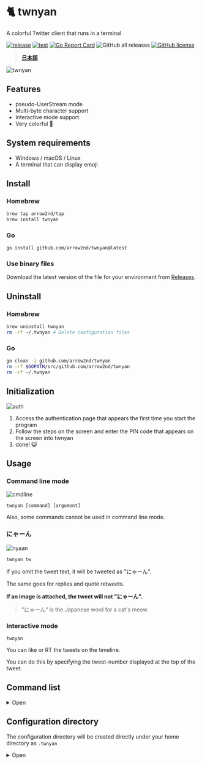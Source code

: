 # 🐈 twnyan

A colorful Twitter client that runs in a terminal

[![release](https://github.com/arrow2nd/twnyan/actions/workflows/release.yml/badge.svg)](https://github.com/arrow2nd/twnyan/actions/workflows/release.yml)
[![test](https://github.com/arrow2nd/twnyan/actions/workflows/test.yml/badge.svg)](https://github.com/arrow2nd/twnyan/actions/workflows/test.yml)
[![Go Report Card](https://goreportcard.com/badge/github.com/arrow2nd/twnyan)](https://goreportcard.com/report/github.com/arrow2nd/twnyan)
![GitHub all releases](https://img.shields.io/github/downloads/arrow2nd/twnyan/total)
[![GitHub license](https://img.shields.io/github/license/arrow2nd/twnyan)](https://github.com/arrow2nd/twnyan/blob/main/LICENSE.txt)

> **[日本語](README.md)**

![twnyan](https://user-images.githubusercontent.com/44780846/106699506-612c0f80-6626-11eb-803e-332512822789.gif)

## Features

- pseudo-UserStream mode
- Multi-byte character support
- Interactive mode support
- Very colorful 🎨

## System requirements

- Windows / macOS / Linux
- A terminal that can display emoji

## Install

### Homebrew

```sh
brew tap arrow2nd/tap
brew install twnyan
```

### Go

```sh
go install github.com/arrow2nd/twnyan@latest
```

### Use binary files

Download the latest version of the file for your environment from [Releases](https://github.com/arrow2nd/twnyan/releases).

## Uninstall

### Homebrew

```sh
brew uninstall twnyan
rm -rf ~/.twnyan # Delete configuration files
```

### Go

```sh
go clean -i github.com/arrow2nd/twnyan
rm -rf $GOPATH/src/github.com/arrow2nd/twnyan
rm -rf ~/.twnyan
```

## Initialization

![auth](https://user-images.githubusercontent.com/44780846/106747441-4a59dd00-6667-11eb-8248-3468cb39f7d1.png)

1. Access the authentication page that appears the first time you start the program
2. Follow the steps on the screen and enter the PIN code that appears on the screen into twnyan
3. done! 😺

## Usage

### Command line mode

![cmdline](https://user-images.githubusercontent.com/44780846/106699170-b287cf00-6625-11eb-8374-8565286db3e2.gif)

`twnyan [command] [argument]`

Also, some commands cannot be used in command line mode.

### にゃーん

![nyaan](https://user-images.githubusercontent.com/44780846/106699001-558c1900-6625-11eb-948e-6212ab0cba40.gif)

`twnyan tw`

If you omit the tweet text, it will be tweeted as "にゃーん".

The same goes for replies and quote retweets.

**If an image is attached, the tweet will not "にゃーん".**

> "にゃーん" is the Japanese word for a cat's meow.

### Interactive mode

`twnyan`

You can like or RT the tweets on the timeline.

You can do this by specifying the tweet-number displayed at the top of the tweet.

## Command list

<details>
<summary>Open</summary>

## tweet

`Alias: tw`

### tweet [text] [imagefile]

Post a tweet.

| Arguments  | Hints                                                                            | Examples                         |
| ---------- | -------------------------------------------------------------------------------- | -------------------------------- |
| text       | If there is no text and image file, the message will be posted with a "にゃーん" | `tweet`                          |
| image file | If there is more than one, please separate them with a space                     | `tweet 🍣 sushi1.png sushi2.png` |

- You can also omit the text and just post an image (e.g. `tweet cat.png`)

### tweet multi

`Alias: ml`

Post a multi-line tweet.

| Arguments  | Hints                                                        | Examples                      |
| ---------- | ------------------------------------------------------------ | ----------------------------- |
| image file | If there is more than one, please separate them with a space | `tweet multi dog.png cat.png` |

- To finish typing, type a semicolon `;` at the end of the sentence
- To cancel, input `:exit`.

### tweet remove [\<tweet-number\>]...

`Alias: rm`

Delete a tweet.

| Arguments   | Hints                                                      | Examples           |
| ----------- | ---------------------------------------------------------- | ------------------ |
| tweetNumber | Separate each tweet with a space if there is more than one | `tweet remove 2 5` |

## timeline

`Alias: tl`

### timeline [counts]

Get a home timeline.

| Arguments | Hints                                                                | Examples      |
| --------- | -------------------------------------------------------------------- | ------------- |
| counts    | If you omit it, the default value is given in the configuration file | `timeline 39` |

## stream

`Alias: st`

It first accumulates tweets from the home timeline for a minute, then displays the tweets with a one-minute delay, just like the UserStream API.

**Ctrl+C** to exit.

## mention

`Alias: mt`

### mention [counts]

Get a Mentions to you.

| Arguments | Hints                                                                | Examples     |
| --------- | -------------------------------------------------------------------- | ------------ |
| counts    | If you omit it, the default value is given in the configuration file | `mention 20` |

## list

`Alias: ls`

### list [\<listname\>] [counts]

Get a timeline of the list.

| Arguments | Hints                                                                        | Examples                  |
| --------- | ---------------------------------------------------------------------------- | ------------------------- |
| list name | If you are running in interactive mode, you can complete it with the Tab key | `list Cats`               |
| counts    | If you omit it, the default value is given in the configuration file         | `list "Cat Gathering" 30` |

## user

`Alias: ur`

### user [<username/tweet-number>] [counts]

Get a timeline of the specified user.

| Arguments             | Hints                                                                | Examples                  |
| --------------------- | -------------------------------------------------------------------- | ------------------------- |
| username/tweet-number | Either can be specified<br>The '@' in the username is optional       | `user github`<br>`user 1` |
| counts                | If you omit it, the default value is given in the configuration file | `user twitter 15`         |

### user own [counts]

Get your own timeline.

| Arguments | Hints                                                                | Examples      |
| --------- | -------------------------------------------------------------------- | ------------- |
| counts    | If you omit it, the default value is given in the configuration file | `user own 50` |

## search

`Alias: sh`

### search [\<keyword\>] [counts]

Searches for tweets tweets in the past 7 days.

| Arguments | Hints                                                                | Examples           |
| --------- | -------------------------------------------------------------------- | ------------------ |
| keyword   | Please enclose any spaces in double quotes                           | `search "cat dog"` |
| counts    | If you omit it, the default value is given in the configuration file | `search sushi 5`   |

## like

`Alias: lk, fv`

### like [\<tweet-number\>]

Like a tweet.

| Arguments    | Hints                                                      | Examples   |
| ------------ | ---------------------------------------------------------- | ---------- |
| tweet-number | Separate each tweet with a space if there is more than one | `like 1 2` |

### like remove [\<tweet-number\>]

`Alias: rm`

UnLike a tweet.

| Arguments    | Hints                                                      | Examples          |
| ------------ | ---------------------------------------------------------- | ----------------- |
| tweet-number | Separate each tweet with a space if there is more than one | `like remove 1 2` |

## retweet

`Alias: rt`

### retweet [\<tweet-number\>]...

Retweet a tweet.

| Arguments    | Hints                                                      | Examples      |
| ------------ | ---------------------------------------------------------- | ------------- |
| tweet-number | Separate each tweet with a space if there is more than one | `retweet 1 5` |

### retweet remove [\<tweet-number\>]...

`Alias: rm`

UnRetweet tweet.

| Arguments    | Hints                                                      | Examples             |
| ------------ | ---------------------------------------------------------- | -------------------- |
| tweet-number | Separate each tweet with a space if there is more than one | `retweet remove 1 5` |

## likert

`Alias: lr, fr`

### likert [\<tweet-number\>]...

Like & Retweet the tweet.

| Arguments    | Hints                                                      | Examples     |
| ------------ | ---------------------------------------------------------- | ------------ |
| tweet-number | Separate each tweet with a space if there is more than one | `likert 2 3` |

## quote

`Alias: qt`

### quote [\<tweet-number\>] [text] [imagefile]

Quote a tweet.

| Arguments    | Hints                                                                            | Examples                           |
| ------------ | -------------------------------------------------------------------------------- | ---------------------------------- |
| tweet-number | Specify the number of the tweet to quote                                         | `quote 1 good!!!`                  |
| text         | If there is no text and image file, the message will be posted with a "にゃーん" | `quote 1`                          |
| imagefile    | If there is more than one, please separate them with a space                     | `quote 1 🍣 sushi1.png sushi2.png` |

### quote multi

`Alias: ml`

Post a multi-line quote retweet.

| Arguments  | Hints                                                        | Examples              |
| ---------- | ------------------------------------------------------------ | --------------------- |
| image file | If there is more than one, please separate them with a space | `quote multi cat.png` |

- To finish typing, type a semicolon `;` at the end of the sentence
- To cancel, input `:exit`.

## reply

`Alias: rp`

### reply [\<tweet-number\>] [text] [imagefile]

Post a reply.

| Arguments    | Hints                                                                            | Examples                     |
| ------------ | -------------------------------------------------------------------------------- | ---------------------------- |
| tweet-number | Specify the number of the tweet you want to reply to.                            | `reply 1 meow`               |
| text         | If there is no text and image file, the message will be posted with a "にゃーん" | `reply 1`                    |
| image file   | If there is more than one, please separate them with a space                     | `reply 1 good!!! sushi1.png` |

- You can also omit the text and just post an image. (e.g. `reply 1 dog.png`)

### reply multi

`Alias: ml`

Post a multi-line reply.

| Arguments  | Hints                                                        | Examples              |
| ---------- | ------------------------------------------------------------ | --------------------- |
| image file | If there is more than one, please separate them with a space | `reply multi cat.png` |

- To finish typing, type a semicolon `;` at the end of the sentence
- To cancel, input `:exit`.

## follow

`Alias: fw`

### follow [<username/tweet-number>]

Follow a user.

| Arguments             | Hints                                                          | Examples                      |
| --------------------- | -------------------------------------------------------------- | ----------------------------- |
| username/tweet-number | Either can be specified<br>The '@' in the username is optional | `follow github`<br>`follow 1` |

### follow remove [<username/tweet-number>]

`Alias: rm`

Unfollow a user.

| Arguments             | Hints                                                          | Examples                                       |
| --------------------- | -------------------------------------------------------------- | ---------------------------------------------- |
| username/tweet-number | Either can be specified<br>The '@' in the username is optional | `follow remove arrow_2nd`<br>`follow remove 1` |

## block

`Alias: bk`

### block [<username/tweet-number>]

Block a user.

| Arguments             | Hints                                                          | Examples                       |
| --------------------- | -------------------------------------------------------------- | ------------------------------ |
| username/tweet-number | Either can be specified<br>The '@' in the username is optional | `block arrow_2nd`<br>`block 1` |

### block remove [<username/tweet-number>]

`Alias: rm`

Unblock a user.

| Arguments             | Hints                                                          | Examples                                     |
| --------------------- | -------------------------------------------------------------- | -------------------------------------------- |
| username/tweet-number | Either can be specified<br>The '@' in the username is optional | `block remove arrow_2nd`<br>`block remove 1` |

## mute

`Alias: mu`

### mute [<username/tweet-number>]

Mute a user.

| Arguments             | Hints                                                          | Examples                     |
| --------------------- | -------------------------------------------------------------- | ---------------------------- |
| username/tweet-number | Either can be specified<br>The '@' in the username is optional | `mute arrow_2nd`<br>`mute 1` |

### mute remove [<username/tweet-number>]

`Alias: rm`

Unmute a user.

| Arguments             | Hints                                                          | Examples                                   |
| --------------------- | -------------------------------------------------------------- | ------------------------------------------ |
| username/tweet-number | Either can be specified<br>The '@' in the username is optional | `mute remove arrow_2nd`<br>`mute remove 1` |

## open

`Alias: op`

### open [\<tweet-number\>]

View the tweet in your browser.

| Arguments    | Hints                                                          | Examples |
| ------------ | -------------------------------------------------------------- | -------- |
| tweet-number | Specify the number of the tweet to be displayed in the browser | `open 2` |

## clear

Initialize the screen.

## help

Displays help.

You can also use `[command] help` to display help for a command.

## exit

Exits the interactive mode.

</details>

## Configuration directory

The configuration directory will be created directly under your home directory as `.twnyan`

<details>
<summary>Open</summary>

### .cred.yaml

A file of authentication information.

### option.yaml

A file of option setting.

| 名前       | 説明                                |
| ---------- | ----------------------------------- |
| ConfigDir  | Path of the configuration directory |
| Counts     | Default number of acquisitions      |
| DateFormat | Date Format                         |
| TimeFormat | Time Format                         |

- The format of the date and time is the same as the format string of the [time package](https://golang.org/pkg/time/#pkg-constants)

### color.yaml

A file of color settings.

| 名前         | 説明                                           |
| ------------ | ---------------------------------------------- |
| Accent1      | Accent Color 1                                 |
| Accent2      | Accent Color 2                                 |
| Accent3      | Accent Color 3                                 |
| Error        | Background color of error messages             |
| BoxForground | Text color when reversing                      |
| Separator    | Separator                                      |
| UserName     | User Name                                      |
| ScreenName   | Screen Name                                    |
| Reply        | Indication of reply, color of user replying to |
| Hashtag      | Hashtag                                        |
| Favorite     | Display of likes, color of the number of likes |
| Retweet      | Display of Retweet, color of retweet count     |
| Verified     | Verified account                               |
| Protected    | Private account                                |
| Following    | Folloing                                       |
| FollowedBy   | Followed by                                    |
| Block        | Block                                          |
| Mute         | Mute                                           |

</details>
